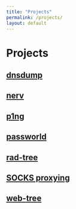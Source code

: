 ```yaml
---
title: "Projects"
permalink: /projects/
layout: default
---
```

# Projects

## [dnsdump](/projects/dnsdump/)

## [nerv](/projects/nerv/)

## [p1ng](/projects/p1ng/)

## [passworld](/projects/passworld/)

## [rad-tree](/projects/rad-tree/)

## [SOCKS proxying](/projects/SOCKS-proxying/)

## [web-tree](/projects/web-tree/)
